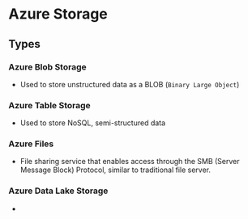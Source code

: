 # Azure Storage

## Types

### Azure Blob Storage

- Used to store unstructured data as a BLOB (`Binary Large Object`)

### Azure Table Storage

- Used to store NoSQL, semi-structured data

### Azure Files

- File sharing service that enables access through the SMB (Server Message Block) Protocol, similar to traditional file server.

### Azure Data Lake Storage

- 

